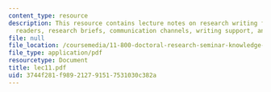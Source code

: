 ```yaml
---
content_type: resource
description: This resource contains lecture notes on research writing for non-academic
  readers, research briefs, communication channels, writing support, and editing styles.
file: null
file_location: /coursemedia/11-800-doctoral-research-seminar-knowledge-in-the-public-arena-spring-2007/3744f281f989212791517531030c382a_lec11.pdf
file_type: application/pdf
resourcetype: Document
title: lec11.pdf
uid: 3744f281-f989-2127-9151-7531030c382a
---
```


